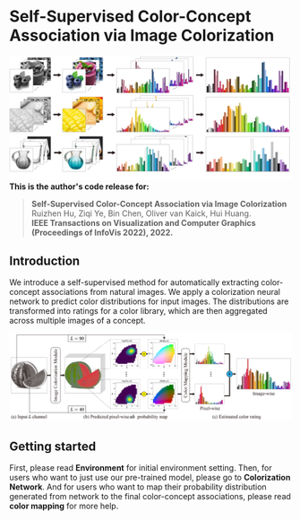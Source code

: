 # Self-Supervised Color-Concept Association via Image Colorization
![image](https://github.com/ZiqiYe77/CCAIC/blob/main/docs/teaser.png)
**This is the author's code release for:**
> **Self-Supervised Color-Concept Association via Image Colorization**  
> Ruizhen Hu, Ziqi Ye, Bin Chen, Oliver van Kaick, Hui Huang. <br>
> **IEEE Transactions on Visualization and Computer Graphics (Proceedings of InfoVis 2022), 2022.**

##  Introduction
We introduce a self-supervised method for automatically extracting color-concept associations from natural images. We apply a colorization neural network to predict color distributions for input images. The distributions are transformed into ratings for a color library, which are then aggregated across multiple images of a concept.


![image](https://github.com/ZiqiYe77/CCAIC/blob/main/docs/overview.png)

## Getting started
First, please read **Environment** for initial environment setting. Then, for users who want to just use our pre-trained model, please go to **Colorization Network**. And for users who want to map their probability distribution generated from network to the final color-concept associations, please read **color mapping** for more help. 
